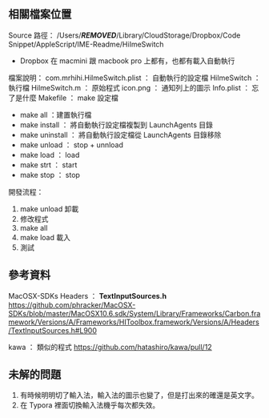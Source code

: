 ## 相關檔案位置
Source 路徑： /Users/***REMOVED***/Library/CloudStorage/Dropbox/Code Snippet/AppleScript/IME-Readme/HiImeSwitch

* Dropbox 在 macmini 跟 macbook pro 上都有，也都有載入自動執行

檔案說明：
com.mrhihi.HiImeSwitch.plist ： 自動執行的設定檔
HiImeSwitch ： 執行檔
HiImeSwitch.m ： 原始程式
icon.png ： 通知列上的圖示
Info.plist ： 忘了是什麼
Makefile ： make 設定檔
- make all ：建置執行檔
- make install ： 將自動執行設定檔複製到 LaunchAgents 目錄
- make uninstall ： 將自動執行設定檔從 LaunchAgents 目錄移除
- make unload ： stop + unnload
- make load ： load
- make strt ： start
- make stop ： stop

開發流程：
 1. make unload 卸載
 2. 修改程式
 3. make all
 4. make load 載入
 5. 測試

## 參考資料
MacOSX-SDKs Headers ： **TextInputSources.h**
https://github.com/phracker/MacOSX-SDKs/blob/master/MacOSX10.6.sdk/System/Library/Frameworks/Carbon.framework/Versions/A/Frameworks/HIToolbox.framework/Versions/A/Headers/TextInputSources.h#L900

kawa ： 類似的程式
https://github.com/hatashiro/kawa/pull/12


## 未解的問題
 1. 有時候明明切了輸入法，輸入法的圖示也變了，但是打出來的確還是英文字。
 2. 在 Typora 裡面切換輸入法機乎每次都失效。